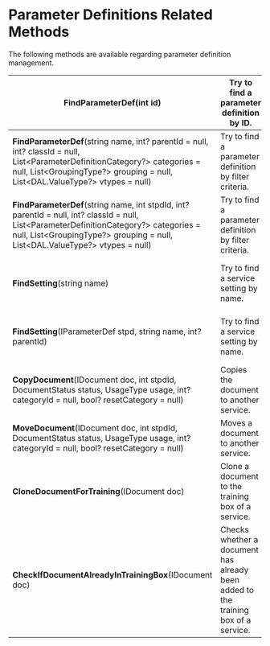 # Parameter Definitions Related Methods

The following methods are available regarding parameter definition management.

| **FindParameterDef**(int id)                                                                                                                                                                                               | Try to find a parameter definition by ID.                                          | The parameter definition object, if found. |
| -------------------------------------------------------------------------------------------------------------------------------------------------------------------------------------------------------------------------- | ---------------------------------------------------------------------------------- | ------------------------------------------ |
| **FindParameterDef**(string name, int? parentId = null, int? classId = null, List\<ParameterDefinitionCategory?> categories = null, List\<GroupingType?> grouping = null, List\<DAL.ValueType?> vtypes = null)             | Try to find a parameter definition by filter criteria.                             | The parameter definition object, if found. |
| **FindParameterDef**(string name, int stpdId, int? parentId = null, int? classId = null, List\<ParameterDefinitionCategory?> categories = null, List\<GroupingType?> grouping = null, List\<DAL.ValueType?> vtypes = null) | Try to find a parameter definition by filter criteria.                             | The parameter definition object, if found. |
| **FindSetting**(string name)                                                                                                                                                                                               | Try to find a service setting by name.                                             | The parameter definition object, if found. |
| **FindSetting**(IParameterDef stpd, string name, int? parentId)                                                                                                                                                            | Try to find a service setting by name.                                             | The parameter definition object, if found. |
| **CopyDocument**(IDocument doc, int stpdId, DocumentStatus status, UsageType usage, int? categoryId = null, bool? resetCategory = null)                                                                                    | Copies the document to another service.                                            | The copied document object.                |
| **MoveDocument**(IDocument doc, int stpdId, DocumentStatus status, UsageType usage, int? categoryId = null, bool? resetCategory = null)                                                                                    | Moves a document to another service.                                               | The moved document.                        |
| **CloneDocumentForTraining**(IDocument doc)                                                                                                                                                                                | Clone a document to the training box of a service.                                 | The cloned document.                       |
| **CheckIfDocumentAlreadyInTrainingBox**(IDocument doc)                                                                                                                                                                     | Checks whether a document has already been added to the training box of a service. | True if the document exists, false if not. |

&#x20;
